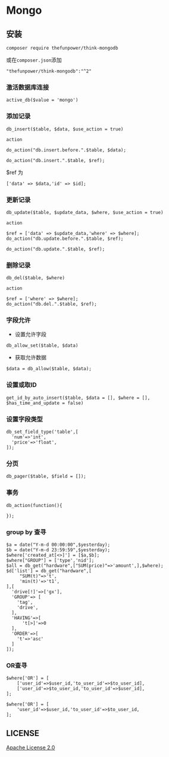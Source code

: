 # Mongo
  

## 安装

~~~
composer require thefunpower/think-mongodb
~~~

或在`composer.json`添加 

~~~
"thefunpower/think-mongodb":"^2"
~~~


### 激活数据库连接

~~~
active_db($value = 'mongo')
~~~

### 添加记录

~~~
db_insert($table, $data, $use_action = true)
~~~

`action`

~~~
do_action("db.insert.before.".$table, $data);
~~~

~~~
do_action("db.insert.".$table, $ref);
~~~

$ref 为 
~~~
['data' => $data,'id' => $id];
~~~



### 更新记录

~~~
db_update($table, $update_data, $where, $use_action = true)
~~~

`action`

~~~
$ref = ['data' => $update_data,'where' => $where];
do_action("db.update.before.".$table, $ref);

do_action("db.update.".$table, $ref);
~~~

### 删除记录

~~~
db_del($table, $where)
~~~

`action`

~~~
$ref = ['where' => $where];
do_action("db.del.".$table, $ref);
~~~

### 字段允许

- 设置允许字段

~~~
db_allow_set($table, $data)
~~~

- 获取允许数据

~~~
$data = db_allow($table, $data);
~~~

### 设置或取ID

~~~
get_id_by_auto_insert($table, $data = [], $where = [], $has_time_and_update = false)
~~~



### 设置字段类型
~~~
db_set_field_type('table',[
  'num'=>'int',
  'price'=>'float',
]);
~~~

### 分页

~~~
db_pager($table, $field = []);

~~~

### 事务

~~~
db_action(function(){

});
~~~

### group by 查寻

~~~
$a = date("Y-m-d 00:00:00",$yesterday);
$b = date("Y-m-d 23:59:59",$yesterday);
$where['created_at[<>]'] = [$a,$b];
$where["GROUP"] = ['type','nid'];
$all = db_get("hardware",["SUM(price)"=>'amount',],$where);
$d['list'] = db_get("hardware",[
     "SUM(t)"=>'t',
     'min(t)'=>'t1',
],[
  'drive[!]'=>['gx'],
  'GROUP'=> [
    'tag',
    'drive',
  ],
  'HAVING'=>[
      't[>]'=>0
  ],
  'ORDER'=>[
    't'=>'asc'
  ]
]);
~~~

### OR查寻

~~~
$where['OR'] = [
    ['user_id'=>$user_id,'to_user_id'=>$to_user_id],
    ['user_id'=>$to_user_id,'to_user_id'=>$user_id],
];
~~~

~~~
$where['OR'] = [
    'user_id'=>$user_id,'to_user_id'=>$to_user_id,
];
~~~



## LICENSE

[Apache License 2.0](LICENSE)

